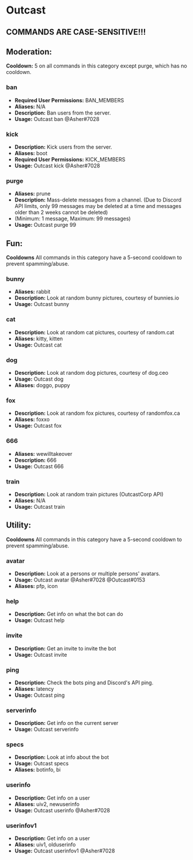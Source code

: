 # Outcast

## COMMANDS ARE CASE-SENSITIVE!!!

## Moderation:
**Cooldown:** 5 on all commands in this category except purge, which has no cooldown.


### ban
* **Required User Permissions:** BAN_MEMBERS
* **Aliases:** N/A
* **Description:** Ban users from the server.  
* **Usage:** Outcast ban @Asher#7028

### kick
* **Description:** Kick users from the server.
* **Aliases:** boot
* **Required User Permissions:** KICK_MEMBERS
* **Usage:** Outcast kick @Asher#7028

### purge
* **Aliases:** prune
* **Description:** Mass-delete messages from a channel. (Due to Discord API limits, only 99 messages may be deleted at a time and messages older than 2 weeks cannot be deleted) 
* (Minimum: 1 message, Maximum: 99 messages)  
* **Usage:** Outcast purge 99
 
## Fun:
**Cooldowns** All commands in this category have a 5-second cooldown to prevent spamming/abuse.

### bunny
* **Aliases:** rabbit
* **Description:** Look at random bunny pictures, courtesy of bunnies.io
* **Usage:** Outcast bunny

### cat
* **Description:** Look at random cat pictures, courtesy of random.cat
* **Aliases:** kitty, kitten
* **Usage:** Outcast cat

### dog
* **Description:** Look at random dog pictures, courtesy of dog.ceo
* **Usage:** Outcast dog
* **Aliases:** doggo, puppy

### fox
* **Description:** Look at random fox pictures, courtesy of randomfox.ca
* **Aliases:** foxxo
* **Usage:** Outcast fox

### 666
* **Aliases:** wewilltakeover
* **Description:** 666
* **Usage:** Outcast 666
### train
* **Description:** Look at random train pictures (OutcastCorp API)
* **Aliases:** N/A
* **Usage:** Outcast train

## Utility:
**Cooldowns** All commands in this category have a 5-second cooldown to prevent spamming/abuse.

### avatar
* **Description:** Look at a persons or multiple persons' avatars.
* **Usage:** Outcast avatar @Asher#7028 @Outcast#0153
* **Aliases:** pfp, icon

### help
* **Description:** Get info on what the bot can do
* **Usage:** Outcast help

### invite
* **Description:** Get an invite to invite the bot 
* **Usage:** Outcast invite

### ping
* **Description:** Check the bots ping and Discord's API ping.
* **Aliases:** latency
* **Usage:** Outcast ping

### serverinfo
* **Description:** Get info on the current server
* **Usage:** Outcast serverinfo

### specs
* **Description:** Look at info about the bot
* **Usage:** Outcast specs
* **Aliases:** botinfo, bi

### userinfo
* **Description:** Get info on a user
* **Aliases:** uiv2, newuserinfo
* **Usage:** Outcast userinfo @Asher#7028

### userinfov1
* **Description:** Get info on a user
* **Aliases:** uiv1, olduserinfo
* **Usage:** Outcast userinfov1 @Asher#7028
